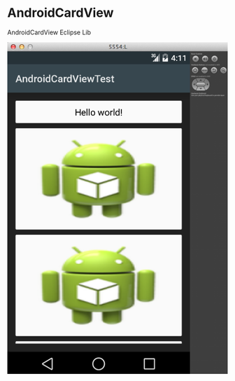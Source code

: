 AndroidCardView
===============

AndroidCardView Eclipse Lib

![screen](https://raw.githubusercontent.com/shanuka/AndroidCardView/master/Screen.png)
